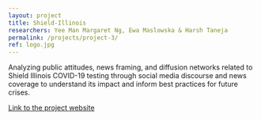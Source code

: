 ```yaml
---
layout: project
title: Shield-Illinois
researchers: Yee Man Margaret Ng, Ewa Maslowska & Harsh Taneja
permalink: /projects/project-3/
ref: logo.jpg
---
```


Analyzing public attitudes, news framing, and diffusion networks related to Shield Illinois COVID-19 testing through social media discourse and news coverage to understand its impact and inform best practices for future crises.

[Link to the project website](https://museresearch.github.io/Shield-Illinois)
